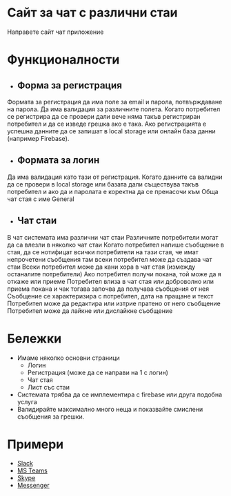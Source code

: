 # Сайт за чат с различни стаи
Направете сайт чат приложение

# Функционалности

* ## Форма за регистрация
Формата за регистрация да има поле за email и парола, потвърждаване на парола. Да има валидация за различните полета. Когато потребител се регистрира да се провери дали вече няма такъв регистриран потребител и да се изведе грешка ако е така. Ако регистрацията е успешна данните да се запишат в local storage или онлайн база данни (например Firebase).

* ## Формата за логин
Да има валидация като тази от регистрация. Когато данните са валидни да се провери в local storage или базата дали съществува такъв потребител и ако да и паролата е коректна да се пренасочи към Обща чат стая с име General

* ## Чат стаи
В чат системата има различни чат стаи
Различните потребители могат да са влезли в няколко чат стаи
Когато потребител напише съобщение в стая, да се нотифицат всички потребители на тази стая, че имат непрочетени съобщения там всеки потребител може да създава чат стаи
Всеки потребител може да кани хора в чат стая (измежду останалите потребители)
Ако потребител получи покана, той може да я откаже или приеме
Потребител влиза в чат стая или доброволно или приема покана и чак тогава започва да получава съобщения от нея
Съобщение се характеризира с потребител, дата на пращане и текст
Потребител може да редактира или изтрие пратено от него съобщение
Потребител може да лайкне или дислайкне съобщение
# Бележки
* Имаме няколко основни страници
   * Логин
   * Регистрация (може да се направи на 1 с логин)
   * Чат стая
   * Лист със стаи
* Системата трябва да се имплементира с firebase или друга подобна услуга
* Валидирайте максимално много неща и показвайте смислени съобщения за грешки.

# Примери
   * [Slack](https://slack.com/)
   * [MS Teams](https://www.microsoft.com/bg-bg/microsoft-teams/group-chat-software/)
   * [Skype](https://www.skype.com/en/)
   * [Messenger](https://www.messenger.com/)